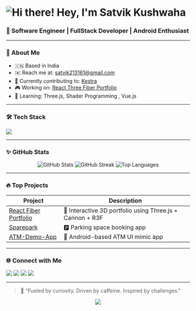 
# ![Hi there!](https://user-images.githubusercontent.com/18350557/176309783-0785949b-9127-417c-8b55-ab5a4333674e.gif) Hey, I'm Satvik Kushwaha

### 🚀 Software Engineer | FullStack Developer | Android Enthusiast

---

### 📍 About Me

* 🇮🇳 Based in India
* ✉️ Reach me at: [satvik213161@gmail.com](mailto:satvik213161@gmail.com)
* 🔨 Currently contributing to: [Kestra](https://github.com/kestra-io/kestra)
* 🎮 Working on: [React Three Fiber Portfolio](https://github.com/satvik2131/react-fiber-cannon-game)
* 🌱 Learning: Three.js, Shader Programming , Vue.js

---

### 🛠️ Tech Stack

<p align="left">
  <img src="https://skillicons.dev/icons?i=ts,js,react,nextjs,vue,html,css,tailwind,bootstrap,androidstudio,kotlin,dart,flutter,nodejs,express,mongodb,mysql,postgres,graphql,figma" />
</p>

---

### ✨ GitHub Stats

<p align="center">
  <img src="https://github-readme-stats.vercel.app/api?username=satvik2131&show_icons=true&count_private=true&theme=radical" alt="GitHub Stats"/>
  <img src="https://github-readme-streak-stats.herokuapp.com/?user=satvik2131&theme=radical" alt="GitHub Streak"/>
  <img src="https://github-readme-stats.vercel.app/api/top-langs/?username=satvik2131&layout=compact&theme=radical" alt="Top Languages"/>
</p>

---

### 🔥 Top Projects

| Project                                                                        | Description                                               |
| ------------------------------------------------------------------------------ | --------------------------------------------------------- |
| [React Fiber Portfolio](https://github.com/satvik2131/react-fiber-cannon-game) | 🚀 Interactive 3D portfolio using Three.js + Cannon + R3F |
| [Sparepark](https://github.com/satvik2131/Sparepark)                           | 🅿️ Parking space booking app                             |
| [ATM-Demo-App](https://github.com/satvik2131/Atm-Demo-App)                     | 🏧 Android-based ATM UI mimic app                         |

---

### 🌐 Connect with Me

<p align="left">
  <a href="https://twitter.com/SatvikKushwaha1" target="_blank"><img src="https://img.shields.io/twitter/follow/SatvikKushwaha1?style=social"/></a>
  <a href="https://github.com/satvik2131" target="_blank"><img src="https://img.shields.io/github/followers/satvik2131?style=social"/></a>
  <a href="https://linkedin.com/in/satvik-kushwaha-7b7b1811b" target="_blank"><img src="https://img.shields.io/badge/LinkedIn-blue?style=flat-square&logo=linkedin"/></a>
  <a href="https://discord.com/users/satvik213161" target="_blank"><img src="https://img.shields.io/badge/Discord-Satvik213161-7289da?style=flat-square&logo=discord"/></a>
</p>

---

> 💬 "Fueled by curiosity. Driven by caffeine. Inspired by challenges."

<p align="center">
  <img src="https://readme-typing-svg.herokuapp.com?font=Fira+Code&size=22&pause=1000&color=10B981&center=true&vCenter=true&width=435&lines=Always+building+cool+stuff...;Lover+of+clean+UIs+and+open+source;Frontend+%2B+Android+Engineer"/>
</p>
